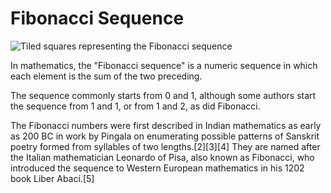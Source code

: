 # Fibonacci Sequence

![Tiled squares representing the Fibonacci sequence](https://github.com/skurhse/fisher/assets/8763488/b216bb2e-2b44-4d95-9190-603590a10b6a)

In mathematics, the "Fibonacci sequence" is a numeric sequence in which each element is the sum of the two preceding.

The sequence commonly starts from 0 and 1, although some authors start the sequence from 1 and 1, or from 1 and 2, as did Fibonacci. 

The Fibonacci numbers were first described in Indian mathematics as early as 200 BC in work by Pingala on enumerating possible patterns of Sanskrit poetry formed from syllables of two lengths.[2][3][4] They are named after the Italian mathematician Leonardo of Pisa, also known as Fibonacci, who introduced the sequence to Western European mathematics in his 1202 book Liber Abaci.[5]
